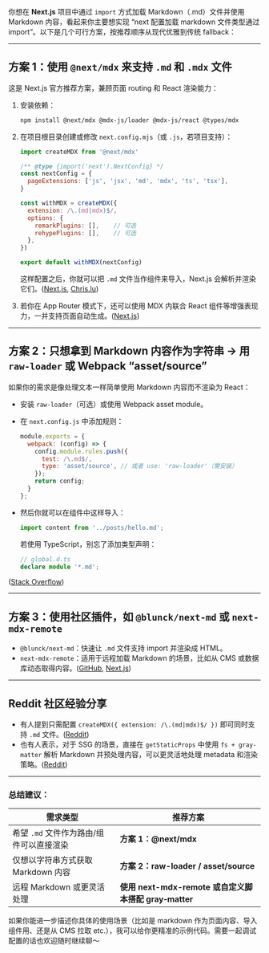 你想在 **Next.js** 项目中通过 `import` 方式加载 Markdown（.md）文件并使用 Markdown 内容，看起来你主要想实现 “next 配置加载 markdown 文件类型通过 import”。以下是几个可行方案，按推荐顺序从现代优雅到传统 fallback：

---

## 方案 1：使用 `@next/mdx` 来支持 `.md` 和 `.mdx` 文件

这是 Next.js 官方推荐方案，兼顾页面 routing 和 React 渲染能力：

1. 安装依赖：

   ```bash
   npm install @next/mdx @mdx-js/loader @mdx-js/react @types/mdx
   ```

2. 在项目根目录创建或修改 `next.config.mjs`（或 `.js`，若项目支持）：

   ```js
   import createMDX from '@next/mdx'

   /** @type {import('next').NextConfig} */
   const nextConfig = {
     pageExtensions: ['js', 'jsx', 'md', 'mdx', 'ts', 'tsx'],
   }

   const withMDX = createMDX({
     extension: /\.(md|mdx)$/,
     options: {
       remarkPlugins: [],    // 可选
       rehypePlugins: [],    // 可选
     },
   })

   export default withMDX(nextConfig)
   ```

   这样配置之后，你就可以把 `.md` 文件当作组件来导入，Next.js 会解析并渲染它们。([Next.js][1], [Chris.lu][2])

3. 若你在 App Router 模式下，还可以使用 MDX 内联合 React 组件等增强表现力，一并支持页面自动生成。([Next.js][3])

---

## 方案 2：只想拿到 Markdown 内容作为字符串 → 用 `raw-loader` 或 Webpack “asset/source”

如果你的需求是像处理文本一样简单使用 Markdown 内容而不渲染为 React：

* 安装 `raw-loader`（可选）或使用 Webpack asset module。
* 在 `next.config.js` 中添加规则：

  ```js
  module.exports = {
    webpack: (config) => {
      config.module.rules.push({
        test: /\.md$/,
        type: 'asset/source', // 或者 use: 'raw-loader'（需安装）
      });
      return config;
    }
  };
  ```
* 然后你就可以在组件中这样导入：

  ```js
  import content from '../posts/hello.md';
  ```

  若使用 TypeScript，别忘了添加类型声明：

  ```ts
  // global.d.ts
  declare module '*.md';
  ```

([Stack Overflow][4])

---

## 方案 3：使用社区插件，如 `@blunck/next-md` 或 `next-mdx-remote`

* `@blunck/next-md`：快速让 `.md` 文件支持 import 并渲染成 HTML。
* `next-mdx-remote`：适用于远程加载 Markdown 的场景，比如从 CMS 或数据库动态取得内容。([GitHub][5], [Next.js][3])

---

## Reddit 社区经验分享

* 有人提到只需配置 `createMDX({ extension: /\.(md|mdx)$/ })` 即可同时支持 `.md` 文件。([Reddit][6])
* 也有人表示，对于 SSG 的场景，直接在 `getStaticProps` 中使用 `fs + gray-matter` 解析 Markdown 并预处理内容，可以更灵活地处理 metadata 和渲染策略。([Reddit][7])

---

### 总结建议：

| 需求类型                     | 推荐方案                                        |
| ------------------------ | ------------------------------------------- |
| 希望 `.md` 文件作为路由/组件可以直接渲染 | **方案 1：@next/mdx**                          |
| 仅想以字符串方式获取 Markdown 内容   | **方案 2：raw-loader / asset/source**          |
| 远程 Markdown 或更灵活处理       | **使用 next-mdx-remote 或自定义脚本搭配 gray‑matter** |

如果你能进一步描述你具体的使用场景（比如是 markdown 作为页面内容、导入组件用、还是从 CMS 拉取 etc.），我可以给你更精准的示例代码。需要一起调试配置的话也欢迎随时继续聊～

[1]: https://nextjs.org/docs/app/building-your-application/configuring/mdx?utm_source=chatgpt.com "Configuring: MDX | Next.js"
[2]: https://chris.lu/web_development/tutorials/next-js-static-mdx-blog/nextjs-mdx-setup?utm_source=chatgpt.com "Next.js MDX support - Tutorial | chris.lu"
[3]: https://nextjs.org/docs/14/pages/building-your-application/configuring/mdx?utm_source=chatgpt.com "Configuring: MDX | Next.js"
[4]: https://stackoverflow.com/questions/47954367/import-markdown-files-as-strings-in-next-js?utm_source=chatgpt.com "javascript - Import markdown files as strings in Next.js - Stack Overflow"
[5]: https://github.com/alexblunck/next-md?utm_source=chatgpt.com "GitHub - alexblunck/next-md: Import markdown files in your Next.js project"
[6]: https://www.reddit.com/r/nextjs/comments/1et99o0?utm_source=chatgpt.com "Working With `.md` (Not `.mdx`) Files"
[7]: https://www.reddit.com/r/nextjs/comments/s9f52r?utm_source=chatgpt.com "Markdown / JSON: import directly or use getStaticProps?"
